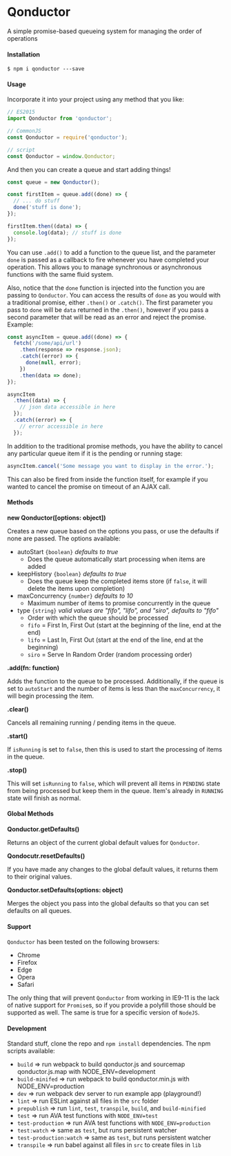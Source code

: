 # Qonductor

A simple promise-based queueing system for managing the order of operations

#### Installation

```
$ npm i qonductor ---save
```

#### Usage

Incorporate it into your project using any method that you like:

```javascript
// ES2015
import Qonductor from 'qonductor';

// CommonJS
const Qonductor = require('qonductor');

// script
const Qonductor = window.Qonductor;
```

And then you can create a queue and start adding things!

```javascript
const queue = new Qonductor();

const firstItem = queue.add((done) => {
  // ... do stuff
  done('stuff is done');
});

firstItem.then((data) => {
  console.log(data); // stuff is done
});
```

You can use `.add()` to add a function to the queue list, and the parameter `done` is passed as a callback to fire whenever you have completed your operation. This allows you to manage synchronous or asynchronous functions with the same fluid system.

Also, notice that the `done` function is injected into the function you are passing to `Qonductor`. You can access the results of `done` as you would with a traditional promise, either `.then()` or `.catch()`. The first parameter you pass to `done` will be `data` returned in the `.then()`, however if you pass a second parameter that will be read as an error and reject the promise. Example:

```javascript
const asyncItem = queue.add((done) => {
  fetch('/some/api/url')
    .then(response => response.json);
    .catch((error) => {
      done(null, error);
    })
    .then(data => done);
});

asyncItem
  .then((data) => {
    // json data accessible in here
  });
  .catch((error) => {
    // error accessible in here
  });
```

In addition to the traditional promise methods, you have the ability to cancel any particular queue item if it is the pending or running stage:

```javascript
asyncItem.cancel('Some message you want to display in the error.');
```

This can also be fired from inside the function itself, for example if you wanted to cancel the promise on timeout of an AJAX call.

#### Methods

**new Qonductor([options: object])**

Creates a new queue based on the options you pass, or use the defaults if none are passed. The options available:
* autoStart `{boolean}` *defaults to true*
  * Does the queue automatically start processing when items are added
* keepHistory `{boolean}` *defaults to true*
  * Does the queue keep the completed items store (if `false`, it will delete the items upon completion)
* maxConcurrency `{number}` *defaults to 10*
  * Maximum number of items to promise concurrently in the queue
* type `{string}` *valid values are "fifo", "lifo", and "siro", defaults to "fifo"*
  * Order with which the queue should be processed
  * `fifo` = First In, First Out (start at the beginning of the line, end at the end)
  * `lifo` = Last In, First Out (start at the end of the line, end at the beginning)
  * `siro` = Serve In Random Order (random processing order)

**.add(fn: function)**

Adds the function to the queue to be processed. Additionally, if the queue is set to `autoStart` and the number of items is less than the `maxConcurrency`, it will begin processing the item.

**.clear()**

Cancels all remaining running / pending items in the queue.

**.start()**

If `isRunning` is set to `false`, then this is used to start the processing of items in the queue.

**.stop()**

This will set `isRunning` to `false`, which will prevent all items in `PENDING` state from being processed but keep them in the queue. Item's already in `RUNNING` state will finish as normal.

#### Global Methods

**Qonductor.getDefaults()**

Returns an object of the current global default values for `Qonductor`.

**Qondocutr.resetDefaults()**

If you have made any changes to the global default values, it returns them to their original values.

**Qonductor.setDefaults(options: object)**

Merges the object you pass into the global defaults so that you can set defaults on all queues.

#### Support

`Qonductor` has been tested on the following browsers:
* Chrome
* Firefox
* Edge
* Opera
* Safari

The only thing that will prevent `Qonductor` from working in IE9-11 is the lack of native support for `Promise`s, so if you provide a polyfill those should be supported as well. The same is true for a specific version of `NodeJS`.

#### Development

Standard stuff, clone the repo and `npm install` dependencies. The npm scripts available:
* `build` => run webpack to build qonductor.js and sourcemap qonductor.js.map with NODE_ENV=development
* `build-minifed` => run webpack to build qonductor.min.js with NODE_ENV=production
* `dev` => run webpack dev server to run example app (playground!)
* `lint` => run ESLint against all files in the `src` folder
* `prepublish` => run `lint`, `test`, `transpile`, `build`, and `build-minified`
* `test` => run AVA test functions with `NODE_ENV=test`
* `test-production` => run AVA test functions with `NODE_ENV=production`
* `test:watch` => same as `test`, but runs persistent watcher
* `test-production:watch` => same as `test`, but runs persistent watcher
* `transpile` => run babel against all files in `src` to create files in `lib`
